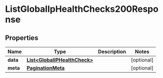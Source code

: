 

# ListGlobalIpHealthChecks200Response


## Properties

| Name | Type | Description | Notes |
|------------ | ------------- | ------------- | -------------|
|**data** | [**List&lt;GlobalIPHealthCheck&gt;**](GlobalIPHealthCheck.md) |  |  [optional] |
|**meta** | [**PaginationMeta**](PaginationMeta.md) |  |  [optional] |



